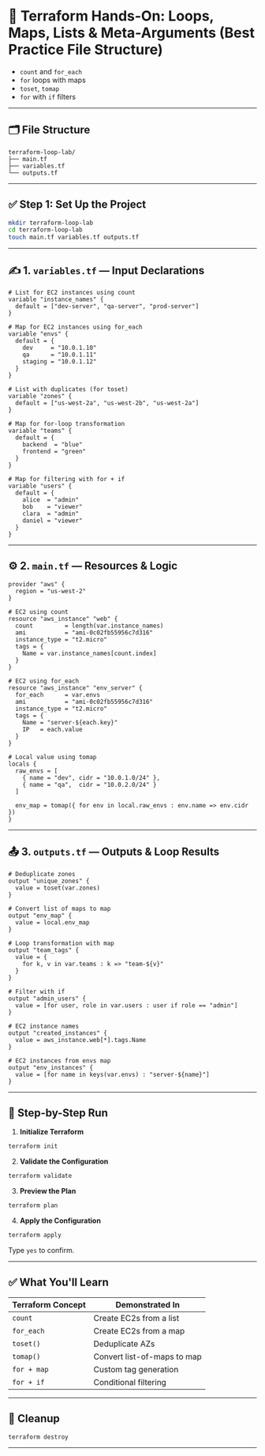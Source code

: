 # 🎯 Terraform Hands-On: Loops, Maps, Lists & Meta-Arguments (Best Practice File Structure)

* `count` and `for_each`
* `for` loops with maps
* `toset`, `tomap`
* `for` with `if` filters

---

## 🗂️ File Structure

```
terraform-loop-lab/
├── main.tf
├── variables.tf
└── outputs.tf
```

---

## ✅ Step 1: Set Up the Project

```bash
mkdir terraform-loop-lab
cd terraform-loop-lab
touch main.tf variables.tf outputs.tf
```

---

## ✍️ 1. `variables.tf` — Input Declarations

```hcl
# List for EC2 instances using count
variable "instance_names" {
  default = ["dev-server", "qa-server", "prod-server"]
}

# Map for EC2 instances using for_each
variable "envs" {
  default = {
    dev     = "10.0.1.10"
    qa      = "10.0.1.11"
    staging = "10.0.1.12"
  }
}

# List with duplicates (for toset)
variable "zones" {
  default = ["us-west-2a", "us-west-2b", "us-west-2a"]
}

# Map for for-loop transformation
variable "teams" {
  default = {
    backend  = "blue"
    frontend = "green"
  }
}

# Map for filtering with for + if
variable "users" {
  default = {
    alice  = "admin"
    bob    = "viewer"
    clara  = "admin"
    daniel = "viewer"
  }
}
```

---

## ⚙️ 2. `main.tf` — Resources & Logic

```hcl
provider "aws" {
  region = "us-west-2"
}

# EC2 using count
resource "aws_instance" "web" {
  count         = length(var.instance_names)
  ami           = "ami-0c02fb55956c7d316"
  instance_type = "t2.micro"
  tags = {
    Name = var.instance_names[count.index]
  }
}

# EC2 using for_each
resource "aws_instance" "env_server" {
  for_each      = var.envs
  ami           = "ami-0c02fb55956c7d316"
  instance_type = "t2.micro"
  tags = {
    Name = "server-${each.key}"
    IP   = each.value
  }
}

# Local value using tomap
locals {
  raw_envs = [
    { name = "dev", cidr = "10.0.1.0/24" },
    { name = "qa",  cidr = "10.0.2.0/24" }
  ]

  env_map = tomap({ for env in local.raw_envs : env.name => env.cidr })
}
```

---

## 📤 3. `outputs.tf` — Outputs & Loop Results

```hcl
# Deduplicate zones
output "unique_zones" {
  value = toset(var.zones)
}

# Convert list of maps to map
output "env_map" {
  value = local.env_map
}

# Loop transformation with map
output "team_tags" {
  value = {
    for k, v in var.teams : k => "team-${v}"
  }
}

# Filter with if
output "admin_users" {
  value = [for user, role in var.users : user if role == "admin"]
}

# EC2 instance names
output "created_instances" {
  value = aws_instance.web[*].tags.Name
}

# EC2 instances from envs map
output "env_instances" {
  value = [for name in keys(var.envs) : "server-${name}"]
}
```

---

## 🧪 Step-by-Step Run

1. **Initialize Terraform**

```bash
terraform init
```

2. **Validate the Configuration**

```bash
terraform validate
```

3. **Preview the Plan**

```bash
terraform plan
```

4. **Apply the Configuration**

```bash
terraform apply
```

Type `yes` to confirm.

---

## ✅ What You'll Learn

| Terraform Concept | Demonstrated In             |
| ----------------- | --------------------------- |
| `count`           | Create EC2s from a list     |
| `for_each`        | Create EC2s from a map      |
| `toset()`         | Deduplicate AZs             |
| `tomap()`         | Convert list-of-maps to map |
| `for + map`       | Custom tag generation       |
| `for + if`        | Conditional filtering       |

---

## 🧼 Cleanup

```bash
terraform destroy
```

---


